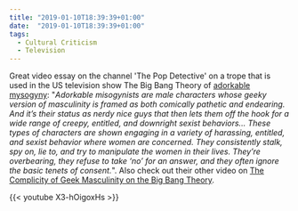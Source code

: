 ```yaml
---
title: "2019-01-10T18:39:39+01:00"
date:  "2019-01-10T18:39:39+01:00"
tags:
  - Cultural Criticism
  - Television
---
```


Great video essay on the channel 'The Pop Detective' on a trope that is used in the US television show The Big Bang Theory of [adorkable mysogyny](https://www.themarysue.com/adorkable-misogyny-big-bang-theory/): "*Adorkable misogynists are male characters whose geeky version of masculinity is framed as both comically pathetic and endearing. And it’s their status as nerdy nice guys that then lets them off the hook for a wide range of creepy, entitled, and downright sexist behaviors... These types of characters are shown engaging in a variety of harassing, entitled, and sexist behavior where women are concerned. They consistently stalk, spy on, lie to, and try to manipulate the women in their lives. They’re overbearing, they refuse to take ‘no’ for an answer, and they often ignore the basic tenets of consent.*". Also check out their other video on [The Complicity of Geek Masculinity on the Big Bang Theory](https://www.youtube.com/watch?v=7L7NRONADJ4).

{{< youtube X3-hOigoxHs >}}
